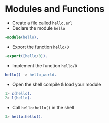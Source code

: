# Modules and Functions

* Create a file called `hello.erl`
* Declare the module `hello`
```erlang
-module(hello).
```
* Export the function `hello/0`
```erlang
-export([hello/0]).
```
* Implement the function `hello/0`
```erlang
hello() -> hello_world.
```
* Open the shell compile & load your module
```erlang
1> c(hello).
2> l(hello).
```
* Call `hello:hello()` in the shell
```erlang
3> hello:hello().
```

